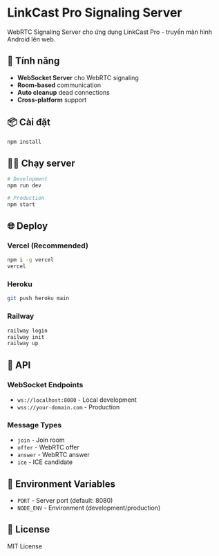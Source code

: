 # LinkCast Pro Signaling Server

WebRTC Signaling Server cho ứng dụng LinkCast Pro - truyền màn hình Android lên web.

## 🚀 Tính năng

- **WebSocket Server** cho WebRTC signaling
- **Room-based** communication
- **Auto cleanup** dead connections
- **Cross-platform** support

## 📦 Cài đặt

```bash
npm install
```

## 🏃‍♂️ Chạy server

```bash
# Development
npm run dev

# Production
npm start
```

## 🌐 Deploy

### Vercel (Recommended)
```bash
npm i -g vercel
vercel
```

### Heroku
```bash
git push heroku main
```

### Railway
```bash
railway login
railway init
railway up
```

## 📡 API

### WebSocket Endpoints
- `ws://localhost:8080` - Local development
- `wss://your-domain.com` - Production

### Message Types
- `join` - Join room
- `offer` - WebRTC offer
- `answer` - WebRTC answer
- `ice` - ICE candidate

## 🔧 Environment Variables

- `PORT` - Server port (default: 8080)
- `NODE_ENV` - Environment (development/production)

## 📝 License

MIT License
